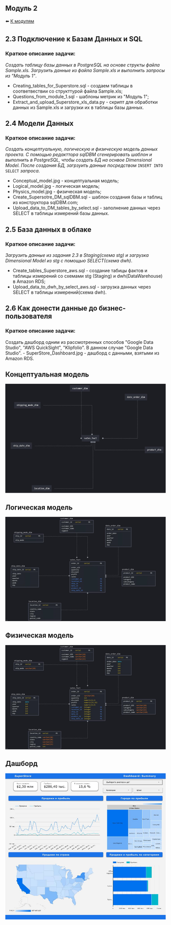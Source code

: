 ## Модуль 2

:arrow_left: [К модулям](https://github.com/RaM0x1010/DE-101)

  ## 2.3 Подключение к Базам Данных и SQL
  ### Краткое описание задачи:
  *Создать таблицу базы данных в PostgreSQL на основе структы файла Sample.xls. Загрузить данные из файла Sample.xls и выполнить запросы из "Модуль 1"*.
  - Creating_tables_for_Superstore.sql - создаем таблицы в соответвествии со структтурой файла Sample.xls;
  - Questions_from_module_1.sql - шаблоны метрик из "Модуль 1";
  - Extract_and_upload_Superstore_xls_data.py - скрипт для обработки данных из Sample.xls и загрузки их в таблицы базы данных.

  ## 2.4 Модели Данных
  ### Краткое описание задачи:
  *Создать концептуальную, логическую и физическую модель данных проекта. С помощью редакттора sqlDBM сгенерировать шаблон и выполнить в PostgreSQL, чтобы создать БД на оснвое Dimensional Model. После создания БД, загрзуить данные посредством* <code>INSERT INTO SELECT</code> *запроса*.
  - Conceptual_model.jpg - концептуальная модель;
  - Logical_model.jpg - логическая модель;
  - Physics_model.jpg - физическая модель;
  - Create_Supersotre_DM_sqlDBM.sql - шаблон создания базы и таблиц из конструктора sqlDBM.com;
  - Upload_data_to_DM_tables_by_select.sql - заполнение данных через SELECT в таблицы измерений базы данных.

  ## 2.5 База данных в облаке
  ### Краткое описание задачи:
  *Загрузить данные из задания 2.3 в Staging(схема stg) и загрузка Dimensional Model из stg с помощью SELECT(схема dwh)*.
  - Create_tables_Superstore_aws.sql - создание табицы фактов и таблицы измерений со схемами stg (Staging) и dwh(DataWarehouse) в Amazon RDS;
  - Upload_data_to_dwh_by_select_aws.sql - загрузка данных через SELECT в таблицы измерений(схема dwh).
	
  ## 2.6 Как донести данные до бизнес-пользователя
  ### Краткое описание задачи:
  Создать дашборд одним из рассмотренных способов "Google Data Studio", "AWS QuickSight", "Klipfolio". В данном случае "Google Data Studio".
    - SuperStore_Dashboard.jpg - дашборд с данными, взятыми из Amazon RDS.
	
	
## Концептуальная модель
![Conceptual model](https://github.com/RaM0x1010/DE-101/blob/master/Module2/2.4/2.4.%20Conceptual_model.jpg)
## Логическая модель
![Logical model](https://github.com/RaM0x1010/DE-101/blob/master/Module2/2.4/2.4.%20Logical_model.jpg)
## Физическая модель
![Physics model](https://github.com/RaM0x1010/DE-101/blob/master/Module2/2.4/2.4.%20Physics_model.jpg)
## Дашборд
![Dashboard](https://github.com/RaM0x1010/DE-101/blob/master/Module2/2.6/2.6.%20SuperStore_Dashboard.jpg)